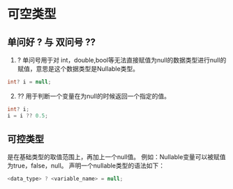 # 可空类型
## 单问好 ? 与 双问号 ??
1. ? 单问号用于对 int，double,bool等无法直接赋值为null的数据类型进行null的赋值，意思是这个数据类型是Nullable类型。
```csharp
int? i = null;
```
2. ?? 用于判断一个变量在为null的时候返回一个指定的值。
```csharp
int? i;
i = i ?? 0.5;
```

## 可控类型
是在基础类型的取值范围上，再加上一个null值。
例如：Nullable<bool>变量可以被赋值为true，false，null。
声明一个nullable类型的语法如下：
```csharp
<data_type> ? <variable_name> = null;
```
